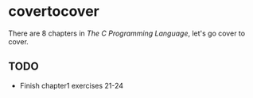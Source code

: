 # covertocover

There are 8 chapters in _The C Programming Language_,
let's go cover to cover.

## TODO

- Finish chapter1 exercises 21-24
